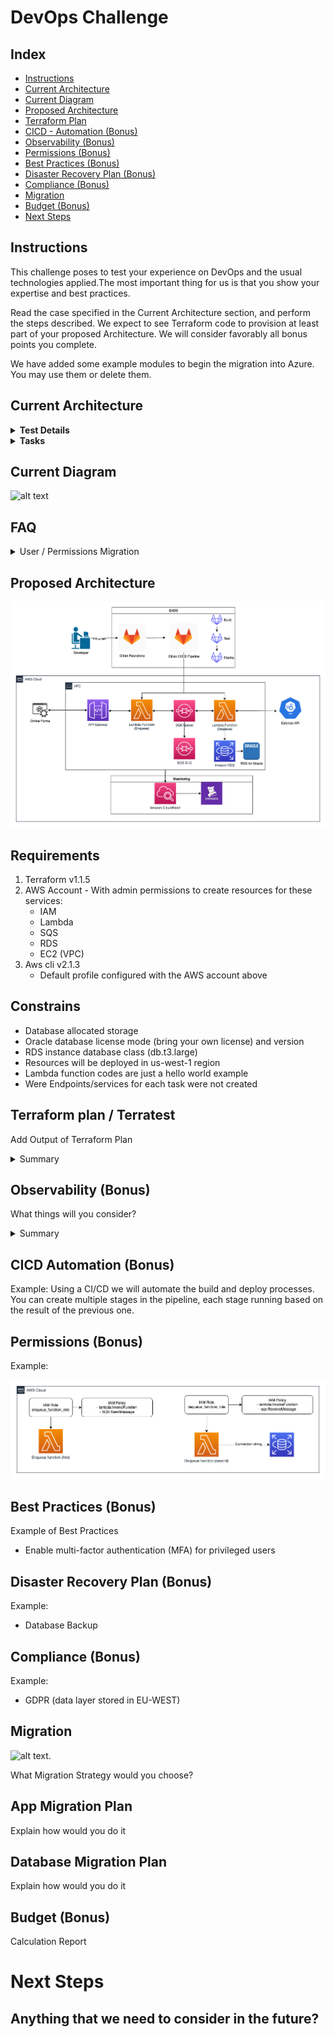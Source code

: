 # DevOps Challenge

## Index

* [Instructions](#instructions)
* [Current Architecture](#current-architecture)
* [Current Diagram](#current-diagram)
* [Proposed Architecture](#proposed-architecture)
* [Terraform Plan](#terraform-plan-terratest)
* [CICD - Automation (Bonus)](#cicd-automation-bonus)
* [Observability (Bonus)](#observability-bonus)
* [Permissions (Bonus)](#permissions-bonus)
* [Best Practices (Bonus)](#best-practices-bonus)
* [Disaster Recovery Plan (Bonus)](#disaster-recovery-plan-bonus)
* [Compliance (Bonus)](#compliance-bonus)
* [Migration](#migration)
* [Budget (Bonus)](#budget-bonus)
* [Next Steps](#next-steps)

## Instructions

This challenge poses to test your experience on DevOps and the usual technologies applied.The most important thing for us is that you show your expertise and best practices.

Read the case specified in the Current Architecture section, and perform the steps described. We expect to see Terraform code to provision at least part of your proposed Architecture. We will consider favorably all bonus points you complete.

We have added some example modules to begin the migration into Azure. You may use them or delete them.


## Current Architecture
<details>
<summary><b>Test Details</b></summary>

---

Let’s imagine that a Bank has a monolithic architecture to handle the enrollment for new credit cards.
A potential customer will enter a bunch of data through some online forms.
Once a day there will be a batch processing job that will process all this
data. The job will trigger a monolithic application that extracts the day’s
data and run the following tasks.

• It will verify if it’s an existing customer and if it is, it will verify any
potential loans or red flags in case the customer is not eligible for a
new credit card.

• It will verify the customer’s identity. We reach an external API (e.g.
Equifax) to verify all the provided details are accurate and also verify
if there is any red flag.

• It will calculate the amount limit assigned for the credit card. It will
also auto-generate a new Credit Card number so the customer can
start using it right away until the actual credit card is received.

All the data is currently persisted on an on-premise Oracle DB. This DB
holds all the personal data the user inputs in the forms and also additional
data that will help to calculate his/her credit rating.

#### The Goal
As a company-wide initiative, we’ve been asked to
1. Migrate all our systems to a cloud provider (You may plan for AWS, Google Cloud or Azure)
2. The company is shifting to event-driven architecture with microservices
</details>

<details>
<summary><b>Tasks</b></summary>

#### The Test

This test will mix some designs (text and diagrams are expected) and
some coding. We are absolutely not aiming to build this system. We just
want to test some relevant points we’ll explicitly point out.
1. Given the 2 goals we mentioned in the previous section, imagine a
new architecture including text, diagrams, and any other useful
resource.
2. How are you going to handle the migration of data? Design a
strategy (maybe using cloud resources o anything else?) and tell us
about it.
3. Let’s assume the current DB is a traditional Oracle relational DB.
Write all the necessary scripts to migrate this data to a new DB in
the cloud. There are several options. Please explain which one you
choose and why.
4. Given the new architecture you designed let’s assume we’ll provision
new resources through Terraform. Build some of the most important
infrastructure with Terraform and build the plan for it.
5. (Bonus) What kind of monitoring would be relevant to add? What kind of
resources would be helpful to achieve this?
6. (Bonus) Give special attention how to handle exceptions if the job
stops for any reason. How do we recover? How will the deployment
process will be? Also, think about permissions, how are we giving the
cloud resources permissions?

We are expecting:
1. A detailed explanation for each step
2. The reasons to choose each resource in the cloud.
3. Details on how those resources work. 
---
</details>

## Current Diagram
![alt text](/images/current_example.png "Current diagram")

## FAQ

<details>
<summary>User / Permissions Migration</summary>

```
Are the users using auth/authentication federated service? SSO auth?

User’s apply through filling out forms without the necessity of creating an account with the bank (it is open to anyone)
so there should be no auth involved.
In the future we might incorporate federated auth that will allow us to fill out some information that we currently
request to users. So any prep work for the future would be great.
```
</details>


## Proposed Architecture

![alt text](/images/proposed_example.png "Proposed diagram")

## Requirements

1. Terraform v1.1.5
2. AWS Account - With admin permissions to create resources for these services:
    * IAM
    * Lambda
    * SQS
    * RDS
    * EC2 (VPC)
3. Aws cli v2.1.3 
    * Default profile configured with the AWS account above


## Constrains

- Database allocated storage
- Oracle database license mode (bring your own license) and version
- RDS instance database class (db.t3.large)
- Resources will be deployed in us-west-1 region
- Lambda function codes are just a hello world example
- Were Endpoints/services for each task were not created



## Terraform plan / Terratest

Add Output of Terraform Plan
<details>
<summary>Summary</summary>
  
```

------------------------------------------------------------------------
------------------------------------------------------------------------

Terraform used the selected providers to generate the following execution plan. Resource actions are indicated with the following symbols:
  + create
 <= read (data resources)

Terraform will perform the following actions:

  # module.sqs_lambda.aws_apigatewayv2_api.main_apigateway will be created
  + resource "aws_apigatewayv2_api" "main_apigateway" {
      + api_endpoint                 = (known after apply)
      + api_key_selection_expression = "$request.header.x-api-key"
      + arn                          = (known after apply)
      + execution_arn                = (known after apply)
      + id                           = (known after apply)
      + name                         = "main_http_api"
      + protocol_type                = "HTTP"
      + route_selection_expression   = "$request.method $request.path"
      + tags_all                     = {
          + "Environment" = "dev"
          + "ManagedBy"   = "Terraform"
          + "Project"     = "SQS Lambda RDS Test"
        }
    }

  # module.sqs_lambda.aws_apigatewayv2_integration.main_apigateway_integration will be created
  + resource "aws_apigatewayv2_integration" "main_apigateway_integration" {
      + api_id                                    = (known after apply)
      + connection_type                           = "INTERNET"
      + id                                        = (known after apply)
      + integration_method                        = "ANY"
      + integration_response_selection_expression = (known after apply)
      + integration_type                          = "HTTP_PROXY"
      + integration_uri                           = "https://example.com/{proxy}"
      + payload_format_version                    = "1.0"
      + timeout_milliseconds                      = (known after apply)
    }

  # module.sqs_lambda.aws_apigatewayv2_route.main_apigateway_route will be created
  + resource "aws_apigatewayv2_route" "main_apigateway_route" {
      + api_id             = (known after apply)
      + api_key_required   = false
      + authorization_type = "NONE"
      + id                 = (known after apply)
      + route_key          = "ANY /{proxy+}"
      + target             = (known after apply)
    }

  # module.sqs_lambda.aws_db_instance.default will be created
  + resource "aws_db_instance" "default" {
      + address                               = (known after apply)
      + allocated_storage                     = 10
      + apply_immediately                     = (known after apply)
      + arn                                   = (known after apply)
      + auto_minor_version_upgrade            = true
      + availability_zone                     = (known after apply)
      + backup_retention_period               = (known after apply)
      + backup_window                         = (known after apply)
      + ca_cert_identifier                    = (known after apply)
      + character_set_name                    = (known after apply)
      + copy_tags_to_snapshot                 = false
      + db_subnet_group_name                  = (known after apply)
      + delete_automated_backups              = true
      + endpoint                              = (known after apply)
      + engine                                = "oracle-ee"
      + engine_version                        = "19.0.0.0.ru-2020-10.rur-2020-10.r1"
      + engine_version_actual                 = (known after apply)
      + hosted_zone_id                        = (known after apply)
      + id                                    = (known after apply)
      + identifier                            = "myoracle"
      + identifier_prefix                     = (known after apply)
      + instance_class                        = "db.t3.large"
      + kms_key_id                            = (known after apply)
      + latest_restorable_time                = (known after apply)
      + license_model                         = "bring-your-own-license"
      + maintenance_window                    = (known after apply)
      + monitoring_interval                   = 0
      + monitoring_role_arn                   = (known after apply)
      + multi_az                              = (known after apply)
      + name                                  = "myoracle"
      + nchar_character_set_name              = (known after apply)
      + option_group_name                     = (known after apply)
      + parameter_group_name                  = (known after apply)
      + password                              = (sensitive value)
      + performance_insights_enabled          = false
      + performance_insights_kms_key_id       = (known after apply)
      + performance_insights_retention_period = (known after apply)
      + port                                  = 1521
      + publicly_accessible                   = false
      + replicas                              = (known after apply)
      + resource_id                           = (known after apply)
      + skip_final_snapshot                   = true
      + snapshot_identifier                   = (known after apply)
      + status                                = (known after apply)
      + storage_type                          = (known after apply)
      + tags_all                              = {
          + "Environment" = "dev"
          + "ManagedBy"   = "Terraform"
          + "Project"     = "SQS Lambda RDS Test"
        }
      + timezone                              = (known after apply)
      + username                              = "whoiami"
      + vpc_security_group_ids                = (known after apply)
    }

  # module.sqs_lambda.aws_db_subnet_group.rds_subnet_group will be created
  + resource "aws_db_subnet_group" "rds_subnet_group" {
      + arn         = (known after apply)
      + description = "Managed by Terraform"
      + id          = (known after apply)
      + name        = "db_myoracle_subnet"
      + name_prefix = (known after apply)
      + subnet_ids  = (known after apply)
      + tags        = {
          + "Name" = "test_vpc"
        }
      + tags_all    = {
          + "Environment" = "dev"
          + "ManagedBy"   = "Terraform"
          + "Name"        = "test_vpc"
          + "Project"     = "SQS Lambda RDS Test"
        }
    }

  # module.sqs_lambda.aws_iam_role.run_sqs_dequeue will be created
  + resource "aws_iam_role" "run_sqs_dequeue" {
      + arn                   = (known after apply)
      + assume_role_policy    = jsonencode(
            {
              + Statement = [
                  + {
                      + Action    = "sts:AssumeRole"
                      + Effect    = "Allow"
                      + Principal = {
                          + Service = "lambda.amazonaws.com"
                        }
                      + Sid       = ""
                    },
                ]
              + Version   = "2012-10-17"
            }
        )
      + create_date           = (known after apply)
      + force_detach_policies = false
      + id                    = (known after apply)
      + managed_policy_arns   = (known after apply)
      + max_session_duration  = 3600
      + name                  = "dequeue_function-iam-role"
      + name_prefix           = (known after apply)
      + path                  = "/"
      + tags_all              = {
          + "Environment" = "dev"
          + "ManagedBy"   = "Terraform"
          + "Project"     = "SQS Lambda RDS Test"
        }
      + unique_id             = (known after apply)

      + inline_policy {
          + name   = "dequeue_function-iam-policy"
          + policy = jsonencode(
                {
                  + Statement = [
                      + {
                          + Action   = [
                              + "sqs:ChangeMessageVisibility",
                              + "sqs:ReceiveMessage",
                            ]
                          + Effect   = "Allow"
                          + Resource = "arn:aws:sqs:*:*:enqueue_function"
                        },
                    ]
                  + Version   = "2012-10-17"
                }
            )
        }
    }

  # module.sqs_lambda.aws_iam_role.run_sqs_enqueue will be created
  + resource "aws_iam_role" "run_sqs_enqueue" {
      + arn                   = (known after apply)
      + assume_role_policy    = jsonencode(
            {
              + Statement = [
                  + {
                      + Action    = "sts:AssumeRole"
                      + Effect    = "Allow"
                      + Principal = {
                          + Service = "lambda.amazonaws.com"
                        }
                      + Sid       = ""
                    },
                ]
              + Version   = "2012-10-17"
            }
        )
      + create_date           = (known after apply)
      + force_detach_policies = false
      + id                    = (known after apply)
      + managed_policy_arns   = (known after apply)
      + max_session_duration  = 3600
      + name                  = "enqueue_function-iam-role"
      + name_prefix           = (known after apply)
      + path                  = "/"
      + tags_all              = {
          + "Environment" = "dev"
          + "ManagedBy"   = "Terraform"
          + "Project"     = "SQS Lambda RDS Test"
        }
      + unique_id             = (known after apply)

      + inline_policy {
          + name   = "enqueue_function-iam-policy"
          + policy = jsonencode(
                {
                  + Statement = [
                      + {
                          + Action   = [
                              + "sqs:SendMessage",
                              + "sqs:ChangeMessageVisibility",
                            ]
                          + Effect   = "Allow"
                          + Resource = "arn:aws:sqs:*:*:enqueue_function"
                        },
                    ]
                  + Version   = "2012-10-17"
                }
            )
        }
    }

  # module.sqs_lambda.aws_security_group.rds_sg will be created
  + resource "aws_security_group" "rds_sg" {
      + arn                    = (known after apply)
      + description            = "Managed by Terraform"
      + egress                 = [
          + {
              + cidr_blocks      = [
                  + "10.0.0.0/16",
                ]
              + description      = ""
              + from_port        = 0
              + ipv6_cidr_blocks = []
              + prefix_list_ids  = []
              + protocol         = "-1"
              + security_groups  = []
              + self             = false
              + to_port          = 0
            },
        ]
      + id                     = (known after apply)
      + ingress                = [
          + {
              + cidr_blocks      = [
                  + "10.0.0.0/16",
                ]
              + description      = ""
              + from_port        = 1521
              + ipv6_cidr_blocks = []
              + prefix_list_ids  = []
              + protocol         = "tcp"
              + security_groups  = []
              + self             = false
              + to_port          = 1521
            },
        ]
      + name                   = "test_vpc-rds-sg"
      + name_prefix            = (known after apply)
      + owner_id               = (known after apply)
      + revoke_rules_on_delete = false
      + tags                   = {
          + "Name" = "test_vpc"
        }
      + tags_all               = {
          + "Environment" = "dev"
          + "ManagedBy"   = "Terraform"
          + "Name"        = "test_vpc"
          + "Project"     = "SQS Lambda RDS Test"
        }
      + vpc_id                 = (known after apply)
    }

  # module.sqs_lambda.aws_subnet.rds_subnet_b will be created
  + resource "aws_subnet" "rds_subnet_b" {
      + arn                                            = (known after apply)
      + assign_ipv6_address_on_creation                = false
      + availability_zone                              = "us-west-1b"
      + availability_zone_id                           = (known after apply)
      + cidr_block                                     = "10.0.0.0/24"
      + enable_dns64                                   = false
      + enable_resource_name_dns_a_record_on_launch    = false
      + enable_resource_name_dns_aaaa_record_on_launch = false
      + id                                             = (known after apply)
      + ipv6_cidr_block_association_id                 = (known after apply)
      + ipv6_native                                    = false
      + map_public_ip_on_launch                        = false
      + owner_id                                       = (known after apply)
      + private_dns_hostname_type_on_launch            = (known after apply)
      + tags                                           = {
          + "Name" = "test_vpc"
        }
      + tags_all                                       = {
          + "Environment" = "dev"
          + "ManagedBy"   = "Terraform"
          + "Name"        = "test_vpc"
          + "Project"     = "SQS Lambda RDS Test"
        }
      + vpc_id                                         = (known after apply)
    }

  # module.sqs_lambda.aws_subnet.rds_subnet_c will be created
  + resource "aws_subnet" "rds_subnet_c" {
      + arn                                            = (known after apply)
      + assign_ipv6_address_on_creation                = false
      + availability_zone                              = "us-west-1c"
      + availability_zone_id                           = (known after apply)
      + cidr_block                                     = "10.0.1.0/24"
      + enable_dns64                                   = false
      + enable_resource_name_dns_a_record_on_launch    = false
      + enable_resource_name_dns_aaaa_record_on_launch = false
      + id                                             = (known after apply)
      + ipv6_cidr_block_association_id                 = (known after apply)
      + ipv6_native                                    = false
      + map_public_ip_on_launch                        = false
      + owner_id                                       = (known after apply)
      + private_dns_hostname_type_on_launch            = (known after apply)
      + tags                                           = {
          + "Name" = "test_vpc"
        }
      + tags_all                                       = {
          + "Environment" = "dev"
          + "ManagedBy"   = "Terraform"
          + "Name"        = "test_vpc"
          + "Project"     = "SQS Lambda RDS Test"
        }
      + vpc_id                                         = (known after apply)
    }

  # module.sqs_lambda.aws_vpc.rds_vpc will be created
  + resource "aws_vpc" "rds_vpc" {
      + arn                                  = (known after apply)
      + cidr_block                           = "10.0.0.0/16"
      + default_network_acl_id               = (known after apply)
      + default_route_table_id               = (known after apply)
      + default_security_group_id            = (known after apply)
      + dhcp_options_id                      = (known after apply)
      + enable_classiclink                   = (known after apply)
      + enable_classiclink_dns_support       = (known after apply)
      + enable_dns_hostnames                 = (known after apply)
      + enable_dns_support                   = true
      + id                                   = (known after apply)
      + instance_tenancy                     = "default"
      + ipv6_association_id                  = (known after apply)
      + ipv6_cidr_block                      = (known after apply)
      + ipv6_cidr_block_network_border_group = (known after apply)
      + main_route_table_id                  = (known after apply)
      + owner_id                             = (known after apply)
      + tags                                 = {
          + "Name" = "test_vpc"
        }
      + tags_all                             = {
          + "Environment" = "dev"
          + "ManagedBy"   = "Terraform"
          + "Name"        = "test_vpc"
          + "Project"     = "SQS Lambda RDS Test"
        }
    }

  # module.sqs_lambda.module.dequeue_lambda_function.aws_cloudwatch_log_group.lambda[0] will be created
  + resource "aws_cloudwatch_log_group" "lambda" {
      + arn               = (known after apply)
      + id                = (known after apply)
      + name              = "/aws/lambda/dequeue_function"
      + retention_in_days = 0
      + tags              = {
          + "Name" = "dev"
        }
      + tags_all          = {
          + "Environment" = "dev"
          + "ManagedBy"   = "Terraform"
          + "Name"        = "dev"
          + "Project"     = "SQS Lambda RDS Test"
        }
    }

  # module.sqs_lambda.module.dequeue_lambda_function.aws_lambda_function.this[0] will be created
  + resource "aws_lambda_function" "this" {
      + architectures                  = (known after apply)
      + arn                            = (known after apply)
      + description                    = "Function to enqueue the request to the SQS queue"
      + filename                       = "builds/aeca8b627d0b0cbf187d14b01d6cd6165c06510e7dc6abf52f080e2c7f7fdecf.zip"
      + function_name                  = "dequeue_function"
      + handler                        = "index.lambda_handler"
      + id                             = (known after apply)
      + invoke_arn                     = (known after apply)
      + last_modified                  = (known after apply)
      + memory_size                    = 128
      + package_type                   = "Zip"
      + publish                        = false
      + qualified_arn                  = (known after apply)
      + reserved_concurrent_executions = -1
      + role                           = (known after apply)
      + runtime                        = "nodejs14.x"
      + signing_job_arn                = (known after apply)
      + signing_profile_version_arn    = (known after apply)
      + source_code_hash               = "1Uj84ezkme0Xpvxy0fdyV8A1KwbXfMQYMJyD0YQtb6Y="
      + source_code_size               = (known after apply)
      + tags                           = {
          + "Name" = "dev"
        }
      + tags_all                       = {
          + "Environment" = "dev"
          + "ManagedBy"   = "Terraform"
          + "Name"        = "dev"
          + "Project"     = "SQS Lambda RDS Test"
        }
      + timeout                        = 3
      + version                        = (known after apply)

      + tracing_config {
          + mode = (known after apply)
        }
    }

  # module.sqs_lambda.module.dequeue_lambda_function.local_file.archive_plan[0] will be created
  + resource "local_file" "archive_plan" {
      + content              = jsonencode(
            {
              + artifacts_dir = "builds"
              + build_plan    = [
                  + [
                      + "zip",
                      + "./src/dequeue_function",
                      + null,
                    ],
                ]
              + filename      = "builds/aeca8b627d0b0cbf187d14b01d6cd6165c06510e7dc6abf52f080e2c7f7fdecf.zip"
              + runtime       = "nodejs14.x"
            }
        )
      + directory_permission = "0755"
      + file_permission      = "0644"
      + filename             = "builds/aeca8b627d0b0cbf187d14b01d6cd6165c06510e7dc6abf52f080e2c7f7fdecf.plan.json"
      + id                   = (known after apply)
    }

  # module.sqs_lambda.module.dequeue_lambda_function.null_resource.archive[0] will be created
  + resource "null_resource" "archive" {
      + id       = (known after apply)
      + triggers = {
          + "filename"  = "builds/aeca8b627d0b0cbf187d14b01d6cd6165c06510e7dc6abf52f080e2c7f7fdecf.zip"
          + "timestamp" = "1644181371776249000"
        }
    }

  # module.sqs_lambda.module.enqueue_lambda_function.aws_cloudwatch_log_group.lambda[0] will be created
  + resource "aws_cloudwatch_log_group" "lambda" {
      + arn               = (known after apply)
      + id                = (known after apply)
      + name              = "/aws/lambda/enqueue_function"
      + retention_in_days = 0
      + tags              = {
          + "Name" = "dev"
        }
      + tags_all          = {
          + "Environment" = "dev"
          + "ManagedBy"   = "Terraform"
          + "Name"        = "dev"
          + "Project"     = "SQS Lambda RDS Test"
        }
    }

  # module.sqs_lambda.module.enqueue_lambda_function.aws_lambda_function.this[0] will be created
  + resource "aws_lambda_function" "this" {
      + architectures                  = (known after apply)
      + arn                            = (known after apply)
      + description                    = "Function to enqueue the request to the SQS queue"
      + filename                       = "builds/584ce0a9df026caef51b1410a8019e086cd4816e00d6db80c479480923ef36f7.zip"
      + function_name                  = "enqueue_function"
      + handler                        = "index.lambda_handler"
      + id                             = (known after apply)
      + invoke_arn                     = (known after apply)
      + last_modified                  = (known after apply)
      + memory_size                    = 128
      + package_type                   = "Zip"
      + publish                        = false
      + qualified_arn                  = (known after apply)
      + reserved_concurrent_executions = -1
      + role                           = (known after apply)
      + runtime                        = "nodejs14.x"
      + signing_job_arn                = (known after apply)
      + signing_profile_version_arn    = (known after apply)
      + source_code_hash               = "zMBiJPTNXDFqKZUAvzSyNvGfeh0IC2B7jGiw/dR7ukw="
      + source_code_size               = (known after apply)
      + tags                           = {
          + "Name" = "dev"
        }
      + tags_all                       = {
          + "Environment" = "dev"
          + "ManagedBy"   = "Terraform"
          + "Name"        = "dev"
          + "Project"     = "SQS Lambda RDS Test"
        }
      + timeout                        = 3
      + version                        = (known after apply)

      + tracing_config {
          + mode = (known after apply)
        }
    }

  # module.sqs_lambda.module.enqueue_lambda_function.local_file.archive_plan[0] will be created
  + resource "local_file" "archive_plan" {
      + content              = jsonencode(
            {
              + artifacts_dir = "builds"
              + build_plan    = [
                  + [
                      + "zip",
                      + "./src/enqueue_function",
                      + null,
                    ],
                ]
              + filename      = "builds/584ce0a9df026caef51b1410a8019e086cd4816e00d6db80c479480923ef36f7.zip"
              + runtime       = "nodejs14.x"
            }
        )
      + directory_permission = "0755"
      + file_permission      = "0644"
      + filename             = "builds/584ce0a9df026caef51b1410a8019e086cd4816e00d6db80c479480923ef36f7.plan.json"
      + id                   = (known after apply)
    }

  # module.sqs_lambda.module.enqueue_lambda_function.null_resource.archive[0] will be created
  + resource "null_resource" "archive" {
      + id       = (known after apply)
      + triggers = {
          + "filename"  = "builds/584ce0a9df026caef51b1410a8019e086cd4816e00d6db80c479480923ef36f7.zip"
          + "timestamp" = "1644181371777057800"
        }
    }

  # module.sqs_lambda.module.sqs-with-dlq.data.aws_iam_policy_document.deadletter_queue will be read during apply
  # (config refers to values not yet known)
 <= data "aws_iam_policy_document" "deadletter_queue"  {
      + id   = (known after apply)
      + json = (known after apply)

      + statement {
          + actions   = [
              + "sqs:ChangeMessageVisibility",
              + "sqs:DeleteMessage",
              + "sqs:GetQueueAttributes",
              + "sqs:GetQueueUrl",
              + "sqs:ListQueueTags",
              + "sqs:ReceiveMessage",
              + "sqs:SendMessage",
            ]
          + effect    = "Allow"
          + resources = [
              + (known after apply),
            ]

          + principals {
              + identifiers = [
                  + "663840385700",
                ]
              + type        = "AWS"
            }
        }
    }

  # module.sqs_lambda.module.sqs-with-dlq.data.aws_iam_policy_document.queue will be read during apply
  # (config refers to values not yet known)
 <= data "aws_iam_policy_document" "queue"  {
      + id   = (known after apply)
      + json = (known after apply)

      + statement {
          + actions   = [
              + "sqs:ChangeMessageVisibility",
              + "sqs:DeleteMessage",
              + "sqs:GetQueueAttributes",
              + "sqs:GetQueueUrl",
              + "sqs:ListQueueTags",
              + "sqs:ReceiveMessage",
              + "sqs:SendMessage",
            ]
          + effect    = "Allow"
          + resources = [
              + (known after apply),
            ]

          + principals {
              + identifiers = [
                  + "663840385700",
                ]
              + type        = "AWS"
            }
        }
    }

  # module.sqs_lambda.module.sqs-with-dlq.aws_cloudwatch_metric_alarm.alarm will be created
  + resource "aws_cloudwatch_metric_alarm" "alarm" {
      + actions_enabled                       = true
      + alarm_actions                         = (known after apply)
      + alarm_description                     = "The main_queue main queue has a large number of queued items"
      + alarm_name                            = "main_queue-flood-alarm"
      + arn                                   = (known after apply)
      + comparison_operator                   = "GreaterThanOrEqualToThreshold"
      + dimensions                            = {
          + "QueueName" = "main_queue"
        }
      + evaluate_low_sample_count_percentiles = (known after apply)
      + evaluation_periods                    = 1
      + id                                    = (known after apply)
      + metric_name                           = "ApproximateNumberOfMessagesVisible"
      + namespace                             = "AWS/SQS"
      + period                                = 300
      + statistic                             = "Average"
      + tags                                  = {
          + "Environment" = "dev"
          + "Service"     = "main_queue"
        }
      + tags_all                              = {
          + "Environment" = "dev"
          + "ManagedBy"   = "Terraform"
          + "Project"     = "SQS Lambda RDS Test"
          + "Service"     = "main_queue"
        }
      + threshold                             = 50
      + treat_missing_data                    = "notBreaching"
    }

  # module.sqs_lambda.module.sqs-with-dlq.aws_cloudwatch_metric_alarm.deadletter_alarm will be created
  + resource "aws_cloudwatch_metric_alarm" "deadletter_alarm" {
      + actions_enabled                       = true
      + alarm_actions                         = (known after apply)
      + alarm_description                     = "Items are on the main_queue-dead-letter-queue queue"
      + alarm_name                            = "main_queue-dead-letter-queue-not-empty-alarm"
      + arn                                   = (known after apply)
      + comparison_operator                   = "GreaterThanOrEqualToThreshold"
      + dimensions                            = {
          + "QueueName" = "main_queue-dead-letter-queue"
        }
      + evaluate_low_sample_count_percentiles = (known after apply)
      + evaluation_periods                    = 1
      + id                                    = (known after apply)
      + metric_name                           = "ApproximateNumberOfMessagesVisible"
      + namespace                             = "AWS/SQS"
      + period                                = 300
      + statistic                             = "Average"
      + tags                                  = {
          + "Environment" = "dev"
          + "Service"     = "main_queue"
        }
      + tags_all                              = {
          + "Environment" = "dev"
          + "ManagedBy"   = "Terraform"
          + "Project"     = "SQS Lambda RDS Test"
          + "Service"     = "main_queue"
        }
      + threshold                             = 1
      + treat_missing_data                    = "notBreaching"
    }

  # module.sqs_lambda.module.sqs-with-dlq.aws_sns_topic.alarm will be created
  + resource "aws_sns_topic" "alarm" {
      + arn                         = (known after apply)
      + content_based_deduplication = false
      + fifo_topic                  = false
      + id                          = (known after apply)
      + name                        = "main_queue-alarm-topic"
      + name_prefix                 = (known after apply)
      + owner                       = (known after apply)
      + policy                      = (known after apply)
      + tags_all                    = {
          + "Environment" = "dev"
          + "ManagedBy"   = "Terraform"
          + "Project"     = "SQS Lambda RDS Test"
        }
    }

  # module.sqs_lambda.module.sqs-with-dlq.aws_sqs_queue.deadletter_queue will be created
  + resource "aws_sqs_queue" "deadletter_queue" {
      + arn                               = (known after apply)
      + content_based_deduplication       = false
      + deduplication_scope               = (known after apply)
      + delay_seconds                     = 0
      + fifo_queue                        = false
      + fifo_throughput_limit             = (known after apply)
      + id                                = (known after apply)
      + kms_data_key_reuse_period_seconds = 300
      + kms_master_key_id                 = "alias/aws/sqs"
      + max_message_size                  = 262144
      + message_retention_seconds         = 345600
      + name                              = "main_queue-dead-letter-queue"
      + name_prefix                       = (known after apply)
      + policy                            = (known after apply)
      + receive_wait_time_seconds         = 0
      + tags                              = {
          + "Environment" = "dev"
          + "Service"     = "main_queue"
        }
      + tags_all                          = {
          + "Environment" = "dev"
          + "ManagedBy"   = "Terraform"
          + "Project"     = "SQS Lambda RDS Test"
          + "Service"     = "main_queue"
        }
      + url                               = (known after apply)
      + visibility_timeout_seconds        = 43200
    }

  # module.sqs_lambda.module.sqs-with-dlq.aws_sqs_queue.queue will be created
  + resource "aws_sqs_queue" "queue" {
      + arn                               = (known after apply)
      + content_based_deduplication       = false
      + deduplication_scope               = (known after apply)
      + delay_seconds                     = 0
      + fifo_queue                        = false
      + fifo_throughput_limit             = (known after apply)
      + id                                = (known after apply)
      + kms_data_key_reuse_period_seconds = 300
      + kms_master_key_id                 = "alias/aws/sqs"
      + max_message_size                  = 262144
      + message_retention_seconds         = 345600
      + name                              = "main_queue"
      + name_prefix                       = (known after apply)
      + policy                            = (known after apply)
      + receive_wait_time_seconds         = 0
      + redrive_policy                    = (known after apply)
      + tags                              = {
          + "Environment" = "dev"
          + "Service"     = "main_queue"
        }
      + tags_all                          = {
          + "Environment" = "dev"
          + "ManagedBy"   = "Terraform"
          + "Project"     = "SQS Lambda RDS Test"
          + "Service"     = "main_queue"
        }
      + url                               = (known after apply)
      + visibility_timeout_seconds        = 43200
    }

  # module.sqs_lambda.module.sqs-with-dlq.aws_sqs_queue_policy.deadletter_queue will be created
  + resource "aws_sqs_queue_policy" "deadletter_queue" {
      + id        = (known after apply)
      + policy    = (known after apply)
      + queue_url = (known after apply)
    }

  # module.sqs_lambda.module.sqs-with-dlq.aws_sqs_queue_policy.queue will be created
  + resource "aws_sqs_queue_policy" "queue" {
      + id        = (known after apply)
      + policy    = (known after apply)
      + queue_url = (known after apply)
    }

Plan: 26 to add, 0 to change, 0 to destroy.


------------------------------------------------------------------------
------------------------------------------------------------------------

```
</details>

## Observability (Bonus)
What things will you consider?

<details>
<summary>Summary</summary>

1. **Availability**
    * What: Check if the lambda services or the database are available
    * Why: Useful for fast detection and resolution of the problem 
2. **Error Rates**
    * What: Check any 5xx or 4xx HTTP status response from the services
    * Why: Important to detect security or code anomalies from the services
3. **Traffic**
    * What: Track the number of requests for each service
    * Why: Useful to detect high workload, security attacks (like DDOS), or even to measure the right resources for the architecture

</details>

## CICD Automation (Bonus)

Example:
Using a CI/CD we will automate the build and deploy processes. You can create multiple stages in the pipeline, each stage running based on the result of the previous one. 

## Permissions (Bonus)

Example:

![alt text](/images/example_permissions.png "Permissions")

## Best Practices (Bonus)
Example of Best Practices
* Enable multi-factor authentication (MFA) for privileged users


## Disaster Recovery Plan (Bonus)

Example:

* Database Backup


## Compliance (Bonus)
Example:
* GDPR (data layer stored in EU-WEST)

## Migration

![alt text](https://cdn-images-1.medium.com/max/1600/0*WW36nabYAh5wn2v3. "Migration").

What Migration Strategy would you choose?

## App Migration Plan
Explain how would you do it

## Database Migration Plan
Explain how would you do it

## Budget (Bonus)

Calculation Report


# Next Steps

## Anything that we need to consider in the future?


